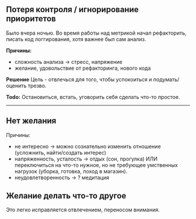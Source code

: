 ## Потеря контроля / игнорирование приоритетов

Было вчера ночью. Во время работы над метрикой начал рефакторить, писать код логгирования, хотя важнее был сам анализ.

**Причины:**
- сложность анализа -> стресс, напряжение
- желание, удовольствие от рефакторинга, нового кода

**Решение**
Цель - отвлечься для того, чтобы успокоиться и подумать/оценить трезво. 

**Todo:** Остановиться, встать, уговорить себя сделать что-то простое.

---

## Нет желания 

Причины:
- не интересно -> можно сознательно изменить отношение (усложнить, найти/создать интерес)
- напряженность, усталость -> отдых (сон, прогулка) ИЛИ переключиться на что-то нужное, но не требующее умственных нагрузок (уборка, готовка, поход в магазин).
- неудовлетворенность -> ? медитация


## Желание делать что-то другое

Это легко исправляется отвлечением, переносом внимания.
